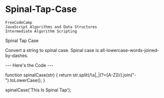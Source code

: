 # Spinal-Tap-Case
    FreeCodeCamp
    JavaScript Algorithms and Data Structures
    Intermediate Algorithm Scripting

Spinal Tap Case

Convert a string to spinal case. Spinal case is all-lowercase-words-joined-by-dashes.

--- Here's the Code ---

function spinalCase(str) {
  return str.split(/\s|_|(?=[A-Z])/).join("-").toLowerCase();
}

spinalCase('This Is Spinal Tap');
